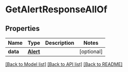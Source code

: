 # GetAlertResponseAllOf

## Properties
Name | Type | Description | Notes
------------ | ------------- | ------------- | -------------
**data** | [**Alert**](Alert.md) |  | [optional] 

[[Back to Model list]](../README.md#documentation-for-models) [[Back to API list]](../README.md#documentation-for-api-endpoints) [[Back to README]](../README.md)


